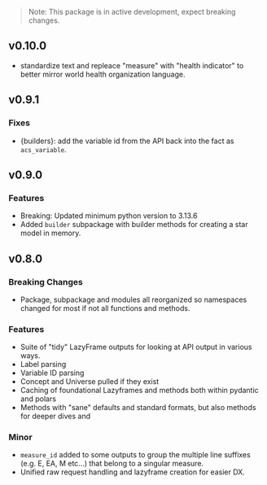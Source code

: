 > Note: This package is in active development, expect breaking changes.

## v0.10.0
- standardize text and repleace "measure" with "health indicator" to better
mirror world health organization language.

## v0.9.1

### Fixes
- {builders}: add the variable id from the API back into the fact as `acs_variable`.

## v0.9.0

### Features

- Breaking: Updated minimum python version to 3.13.6
- Added `builder` subpackage with builder methods for creating a star model
in memory.


## v0.8.0

### Breaking Changes
- Package, subpackage and modules all reorganized so namespaces changed 
for most if not all functions and methods.

### Features
- Suite of "tidy" LazyFrame outputs for looking at API output in various ways.
- Label parsing
- Variable ID parsing 
- Concept and Universe pulled if they exist
- Caching of foundational Lazyframes and methods both within pydantic and polars
- Methods with "sane" defaults and standard formats, but also methods
for deeper dives and 

### Minor
- `measure_id` added to some outputs to group the multiple line suffixes (e.g. E, EA, M etc...)
that belong to a singular measure.
- Unified raw request handling and lazyframe creation for easier DX.